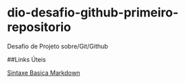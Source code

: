 # dio-desafio-github-primeiro-repositorio
Desafio de Projeto sobre/Git/Github

##Links Úteis

[Sintaxe Basica Markdown](https://www.markdownguide.org/basic-syntax/)
